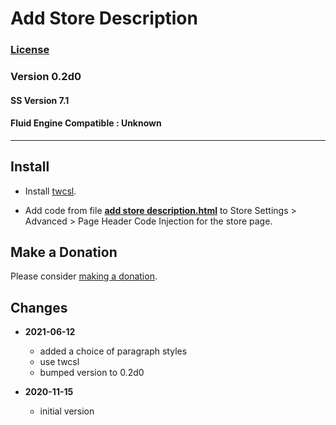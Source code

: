 # Add Store Description

### [License][99]

### Version 0.2d0

#### SS Version 7.1

#### Fluid Engine Compatible : Unknown

---

## Install

* Install
  [twcsl](https://github.com/tomsWebConsulting/twcsl#install-options).
  
* Add code from file
  **[add store description.html](add%20store%20description.html#L1)**
  to Store Settings > Advanced > Page Header Code Injection for the store page.

## Make a Donation

Please consider
[making a donation](https://github.com/tomsWebConsulting/twcsl#make-a-donation).

## Changes

* **2021-06-12**

  * added a choice of paragraph styles
  * use twcsl
  * bumped version to 0.2d0
  
* **2020-11-15**

  * initial version

[99]: https://github.com/tomsWebConsulting/twcsl/blob/main/LICENSE.txt#L1
